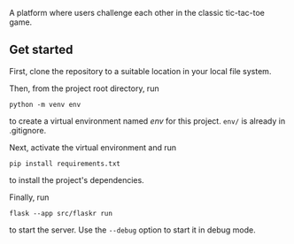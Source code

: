 A platform where users challenge each other in the classic tic-tac-toe game.

## Get started
First, clone the repository to a suitable location in your local file system.

Then, from the project root directory, run
```
python -m venv env
```
to create a virtual environment named *env* for this project. `env/` is already in .gitignore.

Next, activate the virtual environment and run
```
pip install requirements.txt
```
to install the project's dependencies.

Finally, run
```
flask --app src/flaskr run
```
to start the server. Use the `--debug` option to start it in debug mode. 